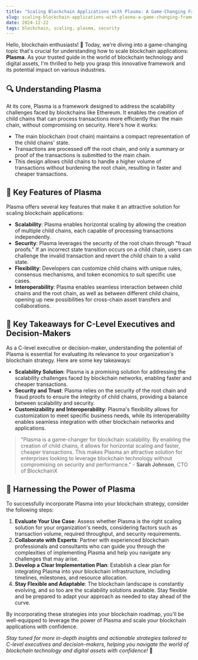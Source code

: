 ```yaml
---
title: "Scaling Blockchain Applications with Plasma: A Game-Changing Framework"
slug: scaling-blockchain-applications-with-plasma-a-game-changing-framework
date: 2024-12-22
tags: blockchain, scaling, plasma, security
---
```


Hello, blockchain enthusiasts! 🚀 Today, we're diving into a game-changing topic that's crucial for understanding how to scale blockchain applications: **Plasma**. As your trusted guide in the world of blockchain technology and digital assets, I'm thrilled to help you grasp this innovative framework and its potential impact on various industries.

## 🔍 Understanding Plasma

At its core, Plasma is a framework designed to address the scalability challenges faced by blockchains like Ethereum. It enables the creation of child chains that can process transactions more efficiently than the main chain, without compromising on security. Here's how it works:

- The main blockchain (root chain) maintains a compact representation of the child chains' state.
- Transactions are processed off the root chain, and only a summary or proof of the transactions is submitted to the main chain.
- This design allows child chains to handle a higher volume of transactions without burdening the root chain, resulting in faster and cheaper transactions.

## 🌟 Key Features of Plasma

Plasma offers several key features that make it an attractive solution for scaling blockchain applications:

- **Scalability**: Plasma enables horizontal scaling by allowing the creation of multiple child chains, each capable of processing transactions independently.
- **Security**: Plasma leverages the security of the root chain through "fraud proofs." If an incorrect state transition occurs on a child chain, users can challenge the invalid transaction and revert the child chain to a valid state.
- **Flexibility**: Developers can customize child chains with unique rules, consensus mechanisms, and token economics to suit specific use cases.
- **Interoperability**: Plasma enables seamless interaction between child chains and the root chain, as well as between different child chains, opening up new possibilities for cross-chain asset transfers and collaborations.

## 🔑 Key Takeaways for C-Level Executives and Decision-Makers

As a C-level executive or decision-maker, understanding the potential of Plasma is essential for evaluating its relevance to your organization's blockchain strategy. Here are some key takeaways:

- **Scalability Solution**: Plasma is a promising solution for addressing the scalability challenges faced by blockchain networks, enabling faster and cheaper transactions.
- **Security and Trust**: Plasma relies on the security of the root chain and fraud proofs to ensure the integrity of child chains, providing a balance between scalability and security.
- **Customizability and Interoperability**: Plasma's flexibility allows for customization to meet specific business needs, while its interoperability enables seamless integration with other blockchain networks and applications.

> "Plasma is a game-changer for blockchain scalability. By enabling the creation of child chains, it allows for horizontal scaling and faster, cheaper transactions. This makes Plasma an attractive solution for enterprises looking to leverage blockchain technology without compromising on security and performance." - **Sarah Johnson**, CTO of BlockchainX

## 🚀 Harnessing the Power of Plasma

To successfully incorporate Plasma into your blockchain strategy, consider the following steps:

1. **Evaluate Your Use Case**: Assess whether Plasma is the right scaling solution for your organization's needs, considering factors such as transaction volume, required throughput, and security requirements.
2. **Collaborate with Experts**: Partner with experienced blockchain professionals and consultants who can guide you through the complexities of implementing Plasma and help you navigate any challenges that may arise.
3. **Develop a Clear Implementation Plan**: Establish a clear plan for integrating Plasma into your blockchain infrastructure, including timelines, milestones, and resource allocation.
4. **Stay Flexible and Adaptable**: The blockchain landscape is constantly evolving, and so too are the scalability solutions available. Stay flexible and be prepared to adapt your approach as needed to stay ahead of the curve.

By incorporating these strategies into your blockchain roadmap, you'll be well-equipped to leverage the power of Plasma and scale your blockchain applications with confidence.

*Stay tuned for more in-depth insights and actionable strategies tailored to C-level executives and decision-makers, helping you navigate the world of blockchain technology and digital assets with confidence!* 💪